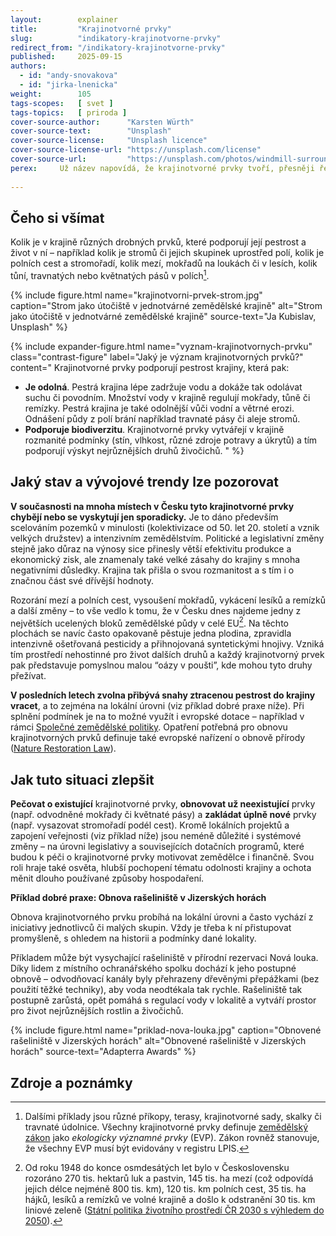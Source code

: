 ```yaml
---
layout:        explainer
title:         "Krajinotvorné prvky"
slug:          "indikatory-krajinotvorne-prvky"
redirect_from: "/indikatory-krajinotvorne-prvky"
published:     2025-09-15
authors:
  - id: "andy-snovakova"
  - id: "jirka-lnenicka"
weight:        105
tags-scopes:   [ svet ]
tags-topics:   [ priroda ]
cover-source-author:      "Karsten Würth"
cover-source-text:        "Unsplash"
cover-source-license:     "Unsplash licence"
cover-source-license-url: "https://unsplash.com/license"
cover-source-url:         "https://unsplash.com/photos/windmill-surrounded-by-grass-during-daytime-w_a40DuyPAc"
perex:     Už název napovídá, že krajinotvorné prvky tvoří, přesněji řečeno spoluutvářejí krajinu. Jsou to takové malé oázy v často jednotvárné krajině, která se intenzivně využívá k produkci potravin a ve které pro pestrý život mnohdy nejsou vhodné podmínky. 
 
---
```


## Čeho si všímat

Kolik je v krajině různých drobných prvků, které podporují její pestrost a život v ní – například kolik je stromů či jejich skupinek uprostřed polí, kolik je polních cest a stromořadí, kolik mezí, mokřadů na loukách či v lesích, kolik tůní, travnatých nebo květnatých pásů v polích[^EVP].

{% include figure.html
    name="krajinotvorni-prvek-strom.jpg"
    caption="Strom jako útočiště v jednotvárné zemědělské krajině"
    alt="Strom jako útočiště v jednotvárné zemědělské krajině"
    source-text="Ja Kubislav, Unsplash"
%}

{% include expander-figure.html
    name="vyznam-krajinotvornych-prvku"
    class="contrast-figure"
    label="Jaký je význam krajinotvorných prvků?"
    content="
Krajinotvorné prvky podporují pestrost krajiny, která pak:
- **Je odolná**. Pestrá krajina lépe zadržuje vodu a dokáže tak odolávat suchu či povodním. Množství vody v krajině regulují mokřady, tůně či remízky. Pestrá krajina je také odolnější vůči vodní a větrné erozi. Odnášení půdy z polí brání například travnaté pásy či aleje stromů.
- **Podporuje biodiverzitu**. Krajinotvorné prvky vytvářejí v krajině rozmanité podmínky (stín, vlhkost, různé zdroje potravy a úkrytů) a tím podporují výskyt nejrůznějších druhů živočichů.
"
%}

## Jaký stav a vývojové trendy lze pozorovat

**V současnosti na mnoha místech v Česku tyto krajinotvorné prvky chybějí nebo se vyskytují jen sporadicky.** Je to dáno především scelováním pozemků v minulosti (kolektivizace od 50. let 20. století a vznik velkých družstev) a intenzivním zemědělstvím. Politické a legislativní změny stejně jako důraz na výnosy sice přinesly větší efektivitu produkce a ekonomický zisk, ale znamenaly také velké zásahy do krajiny s mnoha negativními důsledky. Krajina tak přišla o svou rozmanitost a s tím i o značnou část své dřívější hodnoty. 

Rozorání mezí a polních cest, vysoušení mokřadů, vykácení lesíků a remízků a další změny – to vše vedlo k tomu, že v Česku dnes najdeme jedny z největších ucelených bloků zemědělské půdy v celé EU[^kolektivizace]. Na těchto plochách se navíc často opakovaně pěstuje jedna plodina, zpravidla intenzivně ošetřovaná pesticidy a přihnojovaná syntetickými hnojivy. Vzniká tím prostředí nehostinné pro život dalších druhů a každý krajinotvorný prvek pak představuje pomyslnou malou “oázy v poušti”, kde mohou tyto druhy přežívat. 

**V posledních letech zvolna přibývá snahy ztracenou pestrost do krajiny vracet**, a to zejména na lokální úrovni (viz příklad dobré praxe níže). Při splnění podmínek je na to možné využít i evropské dotace – například v rámci [Společné zemědělské politiky](https://agriculture.ec.europa.eu/common-agricultural-policy/cap-overview/cap-glance_en). Opatření potřebná pro obnovu krajinotvorných prvků definuje také evropské nařízení o obnově přírody ([Nature Restoration Law](https://eur-lex.europa.eu/legal-content/EN/TXT/?uri=CELEX%3A52022PC0304)). 


## Jak tuto situaci zlepšit

**Pečovat o existující** krajinotvorné prvky, **obnovovat už neexistující** prvky (např. odvodněné mokřady či květnaté pásy) a **zakládat úplně nové** prvky (např. vysazovat stromořadí podél cest). 
Kromě lokálních projektů a zapojení veřejnosti (viz příklad níže) jsou neméně důležité i systémové změny – na úrovni legislativy a souvisejících dotačních programů, které budou k péči o krajinotvorné prvky motivovat zemědělce i finančně. Svou roli hraje také osvěta, hlubší pochopení tématu odolnosti krajiny a ochota měnit dlouho používané způsoby hospodaření. 

**Příklad dobré praxe: Obnova rašeliniště v Jizerských horách**

Obnova krajinotvorného prvku probíhá na lokální úrovni a často vychází z iniciativy jednotlivců či malých skupin. Vždy je třeba k ní přistupovat promyšleně, s ohledem na historii a podmínky dané lokality.

Příkladem může být vysychající rašeliniště v přírodní rezervaci Nová louka. Díky lidem z místního ochranářského spolku dochází k jeho postupné obnově – odvodňovací kanály byly přehrazeny dřevěnými přepážkami (bez použití těžké techniky), aby voda neodtékala tak rychle.
Rašeliniště tak postupně zarůstá, opět pomáhá s regulací vody v lokalitě a vytváří prostor pro život nejrůznějších rostlin a živočichů.

{% include figure.html
   name="priklad-nova-louka.jpg"
   caption="Obnovené rašeliniště v Jizerských horách"
   alt="Obnovené rašeliniště v Jizerských horách"
   source-text="Adapterra Awards"
%}


## Zdroje a poznámky

[^EVP]: Dalšími příklady jsou různé příkopy, terasy, krajinotvorné sady, skalky či travnaté údolnice. Všechny krajinotvorné prvky definuje [zemědělský zákon](https://www.zakonyprolidi.cz/cs/1997-252) jako *ekologicky významné prvky* (EVP). Zákon rovněž stanovuje, že všechny EVP musí být evidovány v registru LPIS.
[^kolektivizace]: Od roku 1948 do konce osmdesátých let bylo v Československu rozoráno 270 tis. hektarů luk a pastvin, 145 tis. ha mezí (což odpovídá jejich délce nejméně 800 tis. km), 120 tis. km polních cest, 35 tis. ha hájků, lesíků a remízků ve volné krajině a došlo k odstranění 30 tis. km liniové zeleně ([Státní politika životního prostředí ČR 2030 s výhledem do 2050](https://www.mzp.cz/system/files/2024-07/OPZPUR-statni_politika_zp_2030_s_vyhledem_2050-20220615.pdf)).

